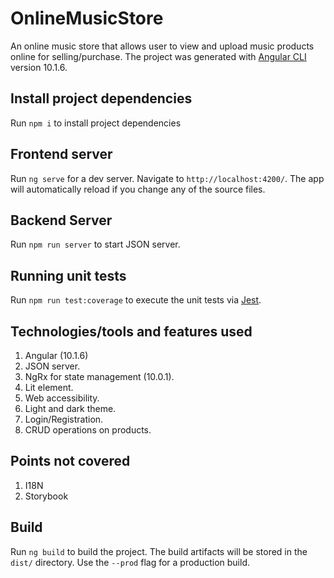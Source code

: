 # OnlineMusicStore

An online music store that allows user to view and upload music products online for selling/purchase. The project was generated with [Angular CLI](https://github.com/angular/angular-cli) version 10.1.6.

## Install project dependencies

Run `npm i` to install project dependencies

## Frontend server

Run `ng serve` for a dev server. Navigate to `http://localhost:4200/`. The app will automatically reload if you change any of the source files.


## Backend Server
Run `npm run server` to start JSON server.


## Running unit tests

Run `npm run test:coverage` to execute the unit tests via [Jest](https://jestjs.io/). 

## Technologies/tools and features used

1) Angular (10.1.6)
2) JSON server.
3) NgRx for state management (10.0.1).
3) Lit element.
4) Web accessibility.
5) Light and dark theme.
6) Login/Registration.
7) CRUD operations on products.


## Points not covered

1) I18N
2) Storybook

## Build

Run `ng build` to build the project. The build artifacts will be stored in the `dist/` directory. Use the `--prod` flag for a production build.




